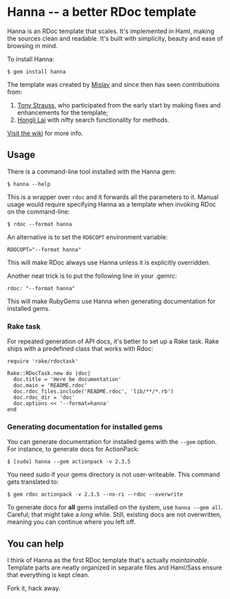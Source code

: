 # Hanna -- a better RDoc template

Hanna is an RDoc template that scales. It's implemented in Haml, making the sources clean
and readable. It's built with simplicity, beauty and ease of browsing in mind.

To install Hanna:

    $ gem install hanna

The template was created by [Mislav][] and since then has seen contributions from:

1. [Tony Strauss](http://github.com/DesigningPatterns), who participated from the early
   start by making fixes and enhancements for the template;
2. [Hongli Lai](http://blog.phusion.nl/) with nifty search functionality for methods.

[Visit the wiki][wiki] for more info.


## Usage

There is a command-line tool installed with the Hanna gem:

    $ hanna --help

This is a wrapper over `rdoc` and it forwards all the parameters to it. Manual usage
would require specifying Hanna as a template when invoking RDoc on the command-line:

    $ rdoc --format hanna
    
An alternative is to set the `RDOCOPT` environment variable:

    RDOCOPT="--format hanna"

This will make RDoc always use Hanna unless it is explicitly overridden.

Another neat trick is to put the following line in your .gemrc:

    rdoc: "--format hanna"

This will make RubyGems use Hanna when generating documentation for installed gems.

### Rake task

For repeated generation of API docs, it's better to set up a Rake task. Rake ships
with a predefined class that works with Rdoc:

    require 'rake/rdoctask'
    
    Rake::RDocTask.new do |doc|
      doc.title = 'Here be documentation'
      doc.main = 'README.rdoc'
      doc.rdoc_files.include('README.rdoc', 'lib/**/*.rb')
      doc.rdoc_dir = 'doc'
      doc.options << '--format=hanna'
    end


### Generating documentation for installed gems

You can generate documentation for installed gems with the `--gem` option.
For instance, to generate docs for ActionPack:

    $ [sudo] hanna --gem actionpack -v 2.3.5

You need sudo if your gems directory is not user-writeable. This command gets translated to:

    $ gem rdoc actionpack -v 2.3.5 --no-ri --rdoc --overwrite

To generate docs for **all** gems installed on the system, use `hanna --gem all`.
Careful; that might take a *long* while. Still, existing docs are not overwritten,
meaning you can continue where you left off.


## You can help

I think of Hanna as the first RDoc template that's actually _maintainable_. Template parts
are neatly organized in separate files and Haml/Sass ensure that everything is kept clean.

Fork it, hack away.


[wiki]: http://wiki.github.com/mislav/hanna/ "Hanna wiki"
[mislav]: http://mislav.uniqpath.com/ "Mislav Marohnić"
